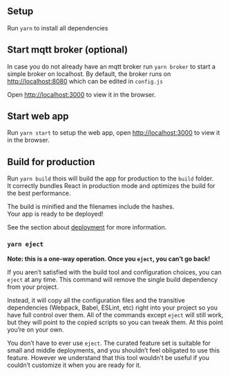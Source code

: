 ## Setup

Run `yarn` to install all dependencies

## Start mqtt broker (optional)
In case you do not already have an mqtt broker run `yarn broker` to start a simple broker on localhost. By default, the broker runs on [http://localhost:8080](http://localhost:8080) which can be edited in `config.js`<br>

Open [http://localhost:3000](http://localhost:3000) to view it in the browser.

## Start web app
Run `yarn start` to setup the web app, open [http://localhost:3000](http://localhost:3000) to view it in the browser.


## Build for production 

Run `yarn build` thois will build the app for production to the `build` folder.<br>
It correctly bundles React in production mode and optimizes the build for the best performance.

The build is minified and the filenames include the hashes.<br>
Your app is ready to be deployed!

See the section about [deployment](https://facebook.github.io/create-react-app/docs/deployment) for more information.

### `yarn eject`

**Note: this is a one-way operation. Once you `eject`, you can’t go back!**

If you aren’t satisfied with the build tool and configuration choices, you can `eject` at any time. This command will remove the single build dependency from your project.

Instead, it will copy all the configuration files and the transitive dependencies (Webpack, Babel, ESLint, etc) right into your project so you have full control over them. All of the commands except `eject` will still work, but they will point to the copied scripts so you can tweak them. At this point you’re on your own.

You don’t have to ever use `eject`. The curated feature set is suitable for small and middle deployments, and you shouldn’t feel obligated to use this feature. However we understand that this tool wouldn’t be useful if you couldn’t customize it when you are ready for it.